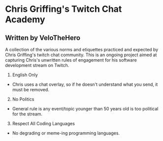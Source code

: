 # Chris Griffing's Twitch Chat Academy
## Written by VeloTheHero

A collection of the various norms and etiquettes practiced and expected by Chris Griffing's twitch chat community. This is an ongoing project aimed at capturing Chris's unwritten rules of engagement for his software development stream on Twitch.


1. English Only
- Chris uses a chat overlay, so if he doesn't understand what you send, it must be removed.
2. No Politics
- General rule is any event/topic younger than 50 years old is too political for the stream.
3. Respect All Coding Languages
- No degrading or meme-ing programming languages.


